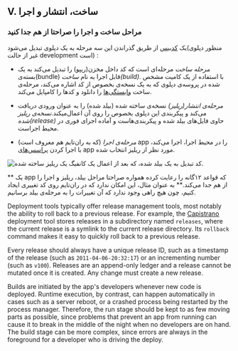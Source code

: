 ## V. ساخت، انتشار و اجرا
### مراحل ساخت و اجرا را صراحتا از هم جدا کنید

یک  [کدبیس](./codebase) از طریق گذراندن این سه مرحله به یک دپلوی تبدیل می‌شود(منظور دپلوی غیر از حالت development است) :

* *مرحله ساخت* مرحله‌ای است که کد داخل مخزن(ریپو) را تبدیل می‌کند به یک بسته‌ی(bundle) قابل اجرا به نام *ساخت(build)*. با استفاده از یک کامیت مشخص شده در پروسه‌ی دپلوی که به یک نسخه‌ی بخصوص از کد اشاره می‌کند، مرحله‌ی ساخت [وابستگی‌ها](./dependencies) را دانلود و کد‌ها را کامپایل می‌کند.

* *مرحله‌ی انتشار(ریلیز)* نسخه‌ی ساخته شده (بیلد شده) را به عنوان ورودی دریافت ‌می‌کند و پیکربندی‌ این دپلوی بخصوص را روی آن اعمال‌میکند.*نسخه‌ی ریلیز شده(release)* حاوی فایل‌های بیلد شده و پیکربندی‌هاست و آماده اجرای فوری در محیط اجراست.

* *مرحله‌ی اجرا* (که به ران‌تایم هم معروف است) app را در محیط اجرا، اجرا می‌کند، با اجرا کردن  [پراسس‌های](./processes) app مورد نظر از ریلیز انتخاب شده.


![کد تبدیل به یک بیلد شده، که بعد از اعمال یک کانفیگ یک ریلیز ساخته شده.](/images/release.png)


** یک app که قواعد ۱۲گانه را رعایت کرده همواره صراحتا مراحل بیلد، ریلیز و اجرا  را از هم جدا می‌کند.** به عنوان مثال، این امکان ندارد که در ران‌تایم روی کد تغییری ایجاد کنیم، چون هیچ راهی وجود ندارد که آن تغییرات را به مرحله‌ی بیلد برسانیم.


Deployment tools typically offer release management tools, most notably the ability to roll back to a previous release.  For example, the [Capistrano](https://github.com/capistrano/capistrano/wiki) deployment tool stores releases in a subdirectory named `releases`, where the current release is a symlink to the current release directory.  Its `rollback` command makes it easy to quickly roll back to a previous release.

Every release should always have a unique release ID, such as a timestamp of the release (such as `2011-04-06-20:32:17`) or an incrementing number (such as `v100`).  Releases are an append-only ledger and a release cannot be mutated once it is created.  Any change must create a new release.

Builds are initiated by the app's developers whenever new code is deployed.  Runtime execution, by contrast, can happen automatically in cases such as a server reboot, or a crashed process being restarted by the process manager.  Therefore, the run stage should be kept to as few moving parts as possible, since problems that prevent an app from running can cause it to break in the middle of the night when no developers are on hand.  The build stage can be more complex, since errors are always in the foreground for a developer who is driving the deploy.
